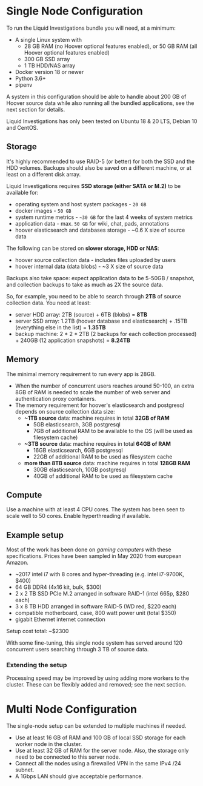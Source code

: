 # Single Node Configuration

To run the Liquid Investigations bundle you will need, at a minimum:

* A single Linux system with
  * 28 GB RAM (no Hoover optional features enabled), or 50 GB RAM (all Hoover optional features enabled)
  * 300 GB SSD array
  * 1 TB HDD/NAS array
* Docker version 18 or newer
* Python 3.6+
* pipenv

A system in this configuration should be able to handle about 200 GB of Hoover source data while also running all the bundled applications, see the next section for details.

Liquid Investigations has only been tested on Ubuntu 18 & 20 LTS, Debian 10 and CentOS.


## Storage

It's highly recommended to use RAID-5 (or better) for both the SSD and the HDD volumes. Backups should also be saved on a different machine, or at least on a different disk array.

Liquid Investigations requires **SSD storage (either SATA or M.2)** to be available for:
- operating system and host system packages - `20 GB`
- docker images - `50 GB`
- system runtime metrics - `~30 GB` for the last 4 weeks of system metrics
- application data - max. `50 GB` for wiki, chat, pads, annotations
- hoover elasticsearch and databases storage - ~0.6 X size of source data

The following can be stored on **slower storage, HDD or NAS**:
- hoover source collection data - includes files uploaded by users
- hoover internal data (data blobs) - ~3 X size of source data


Backups also take space: expect application data to be 5-50GB / snapshot, and collection backups to take as much as 2X the source data.

So, for example, you need to be able to search through **2TB** of source collection data. You need at least:

- server HDD array: 2TB (source) + 6TB (blobs) = **8TB**
- server SSD array: 1.2TB (hoover database and elasticsearch) + .15TB (everything else in the list) = **1.35TB**
- backup machine: 2 * 2 * 2TB (2 backups for each collection processed) + 240GB (12 application snapshots) = **8.24TB**


## Memory

The minimal memory requirement to run every app is 28GB.
- When the number of concurrent users reaches around 50-100, an extra 8GB of RAM is needed to scale the number of web server and authentication proxy containers. 
- The memory requirement for hoover's elasticsearch and postgresql depends on source collection data size:
  - **~1TB source** data: machine requires in total **32GB of RAM**
    - 5GB elasticsearch, 3GB postgresql
    - 7GB of additional RAM to be available to the OS (will be used as filesystem cache)
  - **~3TB source** data: machine requires in total **64GB of RAM**
    - 16GB elasticsearch, 6GB postgresql
    - 22GB of additional RAM to be used as filesystem cache
  - **more than 8TB source** data: machine requires in total **128GB RAM**
    - 30GB elasticsearch, 10GB postgresql
    - 40GB of additional RAM to be used as filesystem cache


## Compute

Use a machine with at least 4 CPU cores. The system has been seen to scale well to 50 cores. Enable hyperthreading if available.


## Example setup

Most of the work has been done on *gaming computers* with these specifications. Prices have been sampled in May 2020 from european Amazon.

- ~2017 intel i7 with 8 cores and hyper-threading (e.g. intel i7-9700K, $400)
- 64 GB DDR4 (4x16 kit, bulk, $300)
- 2 x 2 TB SSD PCIe M.2 arranged in software RAID-1 (intel 665p, $280 each)
- 3 x 8 TB HDD arranged in software RAID-5 (WD red, $220 each)
- compatible motherboard, case, 800 watt power unit (total $350)
- gigabit Ethernet internet connection

Setup cost total: ~$2300

With some fine-tuning, this single node system has served around 120 concurrent users searching through 3 TB of source data.

### Extending the setup

Processing speed may be improved by using adding more workers to the cluster. These can be flexibly added and removed; see the next section.


# Multi Node Configuration

The single-node setup can be extended to multiple machines if needed.

- Use at least 16 GB of RAM and 100 GB of local SSD storage for each worker node in the cluster.
- Use at least 32 GB of RAM for the server node. Also, the storage only need to be connected to this server node.
- Connect all the nodes using a firewalled VPN in the same IPv4 /24 subnet.
- A 1Gbps LAN should give acceptable performance.